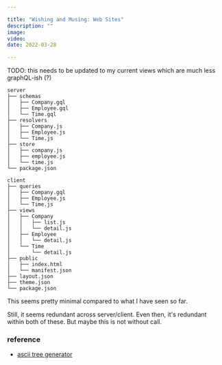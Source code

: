 ```yaml
---

title: "Wishing and Musing: Web Sites"
description: ""
image:
video:
date: 2022-03-28

---
```


TODO: this needs to be updated to my current views which are much less graphQL-ish (?)

```
server
├── schemas
│   ├── Company.gql
│   ├── Employee.gql
│   └── Time.gql
├── resolvers
│   ├── Company.js
│   ├── Employee.js
│   └── Time.js
├── store
│   ├── company.js
│   ├── employee.js
│   └── time.js
└── package.json
```

```
client
├── queries
│   ├── Company.gql
│   ├── Employee.js
│   └── Time.js
├── views
│   ├── Company
│   │   ├── list.js
│   │   └── detail.js
│   ├── Employee
│   │   └── detail.js
│   └── Time
│       └── detail.js
├── public
│   ├── index.html
│   └── manifest.json
├── layout.json
├── theme.json
└── package.json
```

This seems pretty minimal compared to what I have seen so far.

Still, it seems redundant across server/client.  Even then, it's redundant within both of these.  But maybe this is not without call.

### reference
- [ascii tree generator](https://tree.nathanfriend.io/)
